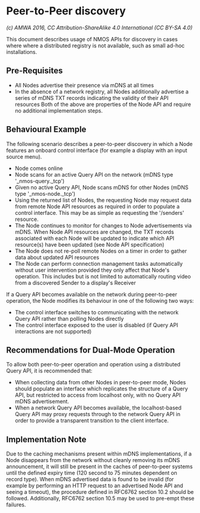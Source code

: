 # Peer-to-Peer discovery

_(c) AMWA 2016, CC Attribution-ShareAlike 4.0 International (CC BY-SA 4.0)_

This document describes usage of NMOS APIs for discovery in cases where where a distributed registry is not available, such as small ad-hoc installations.

## Pre-Requisites
* All Nodes advertise their presence via mDNS at all times
* In the absence of a network registry, all Nodes additionally advertise a series of mDNS TXT records indicating the validity of their API resources
Both of the above are properties of the Node API and require no additional implementation steps.

## Behavioural Example
The following scenario describes a peer-to-peer discovery in which a Node features an onboard control interface (for example a display with an input source menu).

* Node comes online
* Node scans for an active Query API on the network (mDNS type '_nmos-query._tcp')
* Given no active Query API, Node scans mDNS for other Nodes (mDNS type '_nmos-node._tcp')
* Using the returned list of Nodes, the requesting Node may request data from remote Node API resources as required in order to populate a control interface. This may be as simple as requesting the '/senders' resource.
* The Node continues to monitor for changes to Node advertisements via mDNS. When Node API resources are changed, the TXT records associated with each Node will be updated to indicate which API resource(s) have been updated (see Node API specification)
* The Node does not re-poll remote Nodes on a timer in order to gather data about updated API resources
* The Node can perform connection management tasks automatically without user intervention provided they only affect that Node's operation. This includes but is not limited to automatically routing video from a discovered Sender to a display's Receiver

If a Query API becomes available on the network during peer-to-peer operation, the Node modifies its behaviour in one of the following two ways:
* The control interface switches to communicating with the network Query API rather than polling Nodes directly
* The control interface exposed to the user is disabled (if Query API interactions are not supported)

## Recommendations for Dual-Mode Operation

To allow both peer-to-peer operation and operation using a distributed Query API, it is recommended that:
* When collecting data from other Nodes in peer-to-peer mode, Nodes should populate an interface which replicates the structure of a Query API, but restricted to access from localhost only, with no Query API mDNS advertisement.
* When a network Query API becomes available, the localhost-based Query API may proxy requests through to the network Query API in order to provide a transparent transition to the client interface.

## Implementation Note
Due to the caching mechanisms present within mDNS implementations, if a Node disappears from the network without cleanly removing its mDNS announcement, it will still be present in the caches of peer-to-peer systems until the defined expiry time (120 second to 75 minutes dependent on record type). When mDNS advertised data is found to be invalid (for example by performing an HTTP request to an advertised Node API and seeing a timeout), the procedure defined in RFC6762 section 10.2 should be followed. Additionally, RFC6762 section 10.5 may be used to pre-empt these failures.
